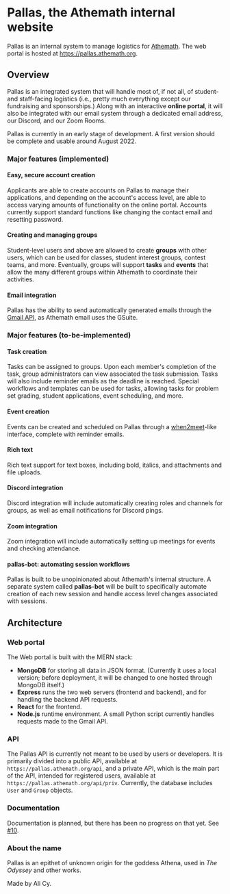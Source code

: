# Pallas, the Athemath internal website

Pallas is an internal system to manage logistics for [Athemath](https://athemath.org). The web portal is hosted at https://pallas.athemath.org.

## Overview

Pallas is an integrated system that will handle most of, if not all, of student- and staff-facing logistics (i.e., pretty much everything except our fundraising and sponsorships.) Along with an interactive **online portal**, it will also be integrated with our email system through a dedicated email address, our Discord, and our Zoom Rooms.

Pallas is currently in an early stage of development. A first version should be complete and usable around August 2022.

### Major features (implemented)

#### Easy, secure account creation

Applicants are able to create accounts on Pallas to manage their applications, and depending on the account's access level, are able to access varying amounts of functionality on the online portal. Accounts currently support standard functions like changing the contact email and resetting password.

#### Creating and managing groups

Student-level users and above are allowed to create **groups** with other users, which can be used for classes, student interest groups, contest teams, and more. Eventually, groups will support **tasks** and **events** that allow the many different groups within Athemath to coordinate their activities.

#### Email integration

Pallas has the ability to send automatically generated emails through the [Gmail API](https://developers.google.com/gmail/api), as Athemath email uses the GSuite.

### Major features (to-be-implemented)

#### Task creation

Tasks can be assigned to groups. Upon each member's completion of the task, group administrators can view associated the task submission. Tasks will also include reminder emails as the deadline is reached. Special workflows and templates can be used for tasks, allowing tasks for problem set grading, student applications, event scheduling, and more.

#### Event creation

Events can be created and scheduled on Pallas through a [when2meet](https://www.when2meet.com)-like interface, complete with reminder emails.

#### Rich text

Rich text support for text boxes, including bold, italics, and attachments and file uploads.

#### Discord integration

Discord integration will include automatically creating roles and channels for groups, as well as email notifications for Discord pings.

#### Zoom integration

Zoom integration will include automatically setting up meetings for events and checking attendance.

#### pallas-bot: automating session workflows

Pallas is built to be unopinionated about Athemath's internal structure. A separate system called **pallas-bot** will be built to specifically automate creation of each new session and handle access level changes associated with sessions.

## Architecture

### Web portal

The Web portal is built with the MERN stack:
- **MongoDB** for storing all data in JSON format. (Currently it uses a local version; before deployment, it will be changed to one hosted through MongoDB itself.)
- **Express** runs the two web servers (frontend and backend), and for handling the backend API requests.
- **React** for the frontend.
- **Node.js** runtime environment.
A small Python script currently handles requests made to the Gmail API.

### API

The Pallas API is currently not meant to be used by users or developers. It is primarily divided into a public API, available at ``https://pallas.athemath.org/api``, and a private API, which is the main part of the API, intended for registered users, available at ``https://pallas.athemath.org/api/priv``. Currently, the database includes ``User`` and ``Group`` objects.

### Documentation

Documentation is planned, but there has been no progress on that yet. See [#10](/../../issues/10).

### About the name

Pallas is an epithet of unknown origin for the goddess Athena, used in _The Odyssey_ and other works.

Made by Ali Cy.
